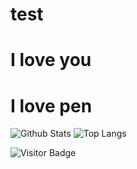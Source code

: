 # test
# I love you
# I love pen

![Github Stats](https://github-readme-stats.vercel.app/api?username=salomao-santos&count_private=true&show_icons=true&include_all_commits=true)
![Top Langs](https://github-readme-stats.vercel.app/api/top-langs/?username=salomao-santos&hide=TeX&layout=compact)

![Visitor Badge](https://visitor-badge.laobi.icu/badge?page_id=salomao-santos.salomao-santos)